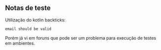 ## Notas de teste

Utilização do kotlin backticks:

`email should be valid`

Porém já vi em foruns que pode ser um problema para execução de testes em ambientes.